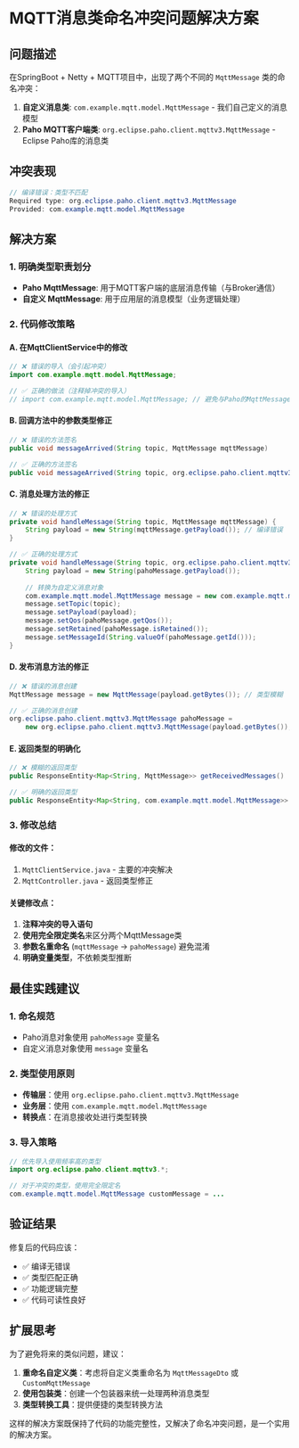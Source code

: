 # MQTT消息类命名冲突问题解决方案

## 问题描述

在SpringBoot + Netty + MQTT项目中，出现了两个不同的 `MqttMessage` 类的命名冲突：

1. **自定义消息类**: `com.example.mqtt.model.MqttMessage` - 我们自己定义的消息模型
2. **Paho MQTT客户端类**: `org.eclipse.paho.client.mqttv3.MqttMessage` - Eclipse Paho库的消息类

## 冲突表现

```java
// 编译错误：类型不匹配
Required type: org.eclipse.paho.client.mqttv3.MqttMessage
Provided: com.example.mqtt.model.MqttMessage
```

## 解决方案

### 1. 明确类型职责划分

- **Paho MqttMessage**: 用于MQTT客户端的底层消息传输（与Broker通信）
- **自定义 MqttMessage**: 用于应用层的消息模型（业务逻辑处理）

### 2. 代码修改策略

#### A. 在MqttClientService中的修改

```java
// ❌ 错误的导入（会引起冲突）
import com.example.mqtt.model.MqttMessage;

// ✅ 正确的做法（注释掉冲突的导入）
// import com.example.mqtt.model.MqttMessage; // 避免与Paho的MqttMessage冲突
```

#### B. 回调方法中的参数类型修正

```java
// ❌ 错误的方法签名
public void messageArrived(String topic, MqttMessage mqttMessage)

// ✅ 正确的方法签名 
public void messageArrived(String topic, org.eclipse.paho.client.mqttv3.MqttMessage mqttMessage)
```

#### C. 消息处理方法的修正

```java
// ❌ 错误的处理方式
private void handleMessage(String topic, MqttMessage mqttMessage) {
    String payload = new String(mqttMessage.getPayload()); // 编译错误
}

// ✅ 正确的处理方式
private void handleMessage(String topic, org.eclipse.paho.client.mqttv3.MqttMessage pahoMessage) {
    String payload = new String(pahoMessage.getPayload());
    
    // 转换为自定义消息对象
    com.example.mqtt.model.MqttMessage message = new com.example.mqtt.model.MqttMessage();
    message.setTopic(topic);
    message.setPayload(payload);
    message.setQos(pahoMessage.getQos());
    message.setRetained(pahoMessage.isRetained());
    message.setMessageId(String.valueOf(pahoMessage.getId()));
}
```

#### D. 发布消息方法的修正

```java
// ❌ 错误的消息创建
MqttMessage message = new MqttMessage(payload.getBytes()); // 类型模糊

// ✅ 正确的消息创建
org.eclipse.paho.client.mqttv3.MqttMessage pahoMessage = 
    new org.eclipse.paho.client.mqttv3.MqttMessage(payload.getBytes());
```

#### E. 返回类型的明确化

```java
// ❌ 模糊的返回类型
public ResponseEntity<Map<String, MqttMessage>> getReceivedMessages()

// ✅ 明确的返回类型
public ResponseEntity<Map<String, com.example.mqtt.model.MqttMessage>> getReceivedMessages()
```

### 3. 修改总结

#### 修改的文件：
1. `MqttClientService.java` - 主要的冲突解决
2. `MqttController.java` - 返回类型修正

#### 关键修改点：
1. **注释冲突的导入语句**
2. **使用完全限定类名**来区分两个MqttMessage类
3. **参数名重命名** (`mqttMessage` → `pahoMessage`) 避免混淆
4. **明确变量类型**，不依赖类型推断

## 最佳实践建议

### 1. 命名规范
- Paho消息对象使用 `pahoMessage` 变量名
- 自定义消息对象使用 `message` 变量名

### 2. 类型使用原则
- **传输层**：使用 `org.eclipse.paho.client.mqttv3.MqttMessage`
- **业务层**：使用 `com.example.mqtt.model.MqttMessage`
- **转换点**：在消息接收处进行类型转换

### 3. 导入策略
```java
// 优先导入使用频率高的类型
import org.eclipse.paho.client.mqttv3.*;

// 对于冲突的类型，使用完全限定名
com.example.mqtt.model.MqttMessage customMessage = ...
```

## 验证结果

修复后的代码应该：
- ✅ 编译无错误
- ✅ 类型匹配正确
- ✅ 功能逻辑完整
- ✅ 代码可读性良好

## 扩展思考

为了避免将来的类似问题，建议：

1. **重命名自定义类**：考虑将自定义类重命名为 `MqttMessageDto` 或 `CustomMqttMessage`
2. **使用包装类**：创建一个包装器来统一处理两种消息类型
3. **类型转换工具**：提供便捷的类型转换方法

这样的解决方案既保持了代码的功能完整性，又解决了命名冲突问题，是一个实用的解决方案。